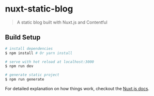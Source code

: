 # nuxt-static-blog

> A static blog built with Nuxt.js and Contentful

## Build Setup

``` bash
# install dependencies
$ npm install # Or yarn install

# serve with hot reload at localhost:3000
$ npm run dev

# generate static project
$ npm run generate
```

For detailed explanation on how things work, checkout the [Nuxt.js docs](https://github.com/nuxt/nuxt.js).
